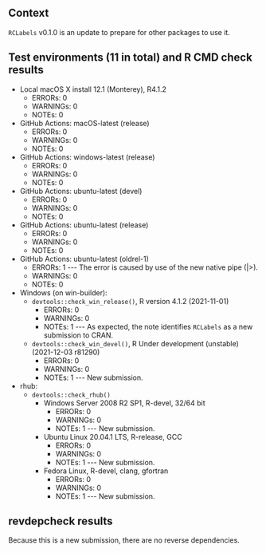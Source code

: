 ## Context

`RCLabels` v0.1.0 is an update to prepare for other packages to use it.

## Test environments (11 in total) and R CMD check results

* Local macOS X install 12.1 (Monterey), R4.1.2
    * ERRORs: 0
    * WARNINGs: 0
    * NOTEs: 0
* GitHub Actions: macOS-latest (release)
    * ERRORs: 0
    * WARNINGs: 0
    * NOTEs: 0
* GitHub Actions: windows-latest (release)
    * ERRORs: 0
    * WARNINGs: 0
    * NOTEs: 0
* GitHub Actions: ubuntu-latest (devel)
    * ERRORs: 0
    * WARNINGs: 0
    * NOTEs: 0
* GitHub Actions: ubuntu-latest (release)
    * ERRORs: 0
    * WARNINGs: 0
    * NOTEs: 0
* GitHub Actions: ubuntu-latest (oldrel-1)
    * ERRORs: 1 --- The error is caused by use of the new native pipe (|>).
    * WARNINGs: 0
    * NOTEs: 0
* Windows (on win-builder):
    * `devtools::check_win_release()`, R version 4.1.2 (2021-11-01)
        * ERRORs: 0
        * WARNINGs: 0
        * NOTEs: 1 --- As expected, the note identifies `RCLabels` as a new submission to CRAN.
    * `devtools::check_win_devel()`, R Under development (unstable) (2021-12-03 r81290)
        * ERRORs: 0
        * WARNINGs: 0
        * NOTEs: 1 --- New submission.
* rhub:
    * `devtools::check_rhub()`
        * Windows Server 2008 R2 SP1, R-devel, 32/64 bit
            * ERRORs: 0
            * WARNINGs: 0
            * NOTEs: 1 --- New submission.
        * Ubuntu Linux 20.04.1 LTS, R-release, GCC
            * ERRORs: 0
            * WARNINGs: 0
            * NOTEs: 1 --- New submission.
        * Fedora Linux, R-devel, clang, gfortran
            * ERRORs: 0
            * WARNINGs: 0
            * NOTEs: 1 --- New submission.


## revdepcheck results

Because this is a new submission, there are no reverse dependencies.
 
